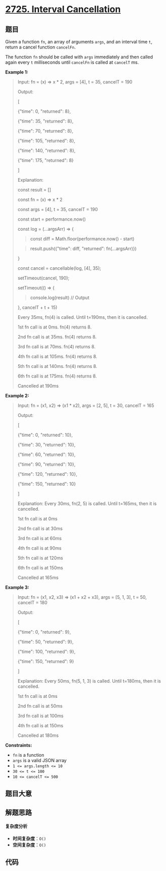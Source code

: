 # [2725. Interval Cancellation](https://leetcode.com/problems/interval-cancellation/)

## 题目

Given a function `fn`, an array of arguments `args`, and an interval time `t`,
return a cancel function `cancelFn`.

The function `fn` should be called with `args` immediately and then called
again every `t` milliseconds until `cancelFn` is called at `cancelT` ms.

**Example 1:**

> Input: fn = (x) => x \* 2, args = [4], t = 35, cancelT = 190
>
> Output:
>
> [
>
> {"time": 0, "returned": 8},
>
> {"time": 35, "returned": 8},
>
> {"time": 70, "returned": 8},
>
> {"time": 105, "returned": 8},
>
> {"time": 140, "returned": 8},
>
> {"time": 175, "returned": 8}
>
> ]
>
> Explanation:
>
> const result = []
>
> const fn = (x) => x \* 2
>
> const args = [4], t = 35, cancelT = 190
>
> const start = performance.now()
>
> const log = (...argsArr) => {
>
> > const diff = Math.floor(performance.now() - start)
>
> > result.push({"time": diff, "returned": fn(...argsArr)})
>
> }
>
> const cancel = cancellable(log, [4], 35);
>
> setTimeout(cancel, 190);
>
> setTimeout(() => {
>
> > console.log(result) // Output
>
> }, cancelT + t + 15)
>
> Every 35ms, fn(4) is called. Until t=190ms, then it is cancelled.
>
> 1st fn call is at 0ms. fn(4) returns 8.
>
> 2nd fn call is at 35ms. fn(4) returns 8.
>
> 3rd fn call is at 70ms. fn(4) returns 8.
>
> 4th fn call is at 105ms. fn(4) returns 8.
>
> 5th fn call is at 140ms. fn(4) returns 8.
>
> 6th fn call is at 175ms. fn(4) returns 8.
>
> Cancelled at 190ms

**Example 2:**

> Input: fn = (x1, x2) => (x1 \* x2), args = [2, 5], t = 30, cancelT = 165
>
> Output:
>
> [
>
> {"time": 0, "returned": 10},
>
> {"time": 30, "returned": 10},
>
> {"time": 60, "returned": 10},
>
> {"time": 90, "returned": 10},
>
> {"time": 120, "returned": 10},
>
> {"time": 150, "returned": 10}
>
> ]
>
> Explanation: Every 30ms, fn(2, 5) is called. Until t=165ms, then it is cancelled.
>
> 1st fn call is at 0ms
>
> 2nd fn call is at 30ms
>
> 3rd fn call is at 60ms
>
> 4th fn call is at 90ms
>
> 5th fn call is at 120ms
>
> 6th fn call is at 150ms
>
> Cancelled at 165ms

**Example 3:**

> Input: fn = (x1, x2, x3) => (x1 + x2 + x3), args = [5, 1, 3], t = 50, cancelT = 180
>
> Output:
>
> [
>
> {"time": 0, "returned": 9},
>
> {"time": 50, "returned": 9},
>
> {"time": 100, "returned": 9},
>
> {"time": 150, "returned": 9}
>
> ]
>
> Explanation: Every 50ms, fn(5, 1, 3) is called. Until t=180ms, then it is cancelled.
>
> 1st fn call is at 0ms
>
> 2nd fn call is at 50ms
>
> 3rd fn call is at 100ms
>
> 4th fn call is at 150ms
>
> Cancelled at 180ms

**Constraints:**

- `fn` is a function
- `args` is a valid JSON array
- `1 <= args.length <= 10`
- `30 <= t <= 100`
- `10 <= cancelT <= 500`

## 题目大意

## 解题思路

#### 复杂度分析

- **时间复杂度**：`O()`
- **空间复杂度**：`O()`

## 代码

```javascript

```
